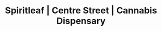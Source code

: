 ---
title: "Spiritleaf | Centre Street | Cannabis Dispensary"
url: /calgary/spiritleaf-centre-street-cannabis-dispensary/
shop: cannabis
---
